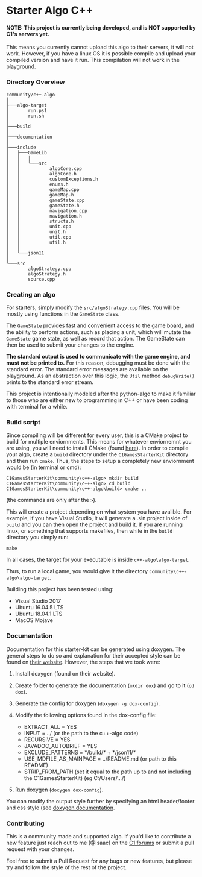 # Starter Algo C++

#### NOTE: This project is currently being developed, and is NOT supported by C1's servers yet.
This means you currently cannot upload this algo to their servers, it will not work.
However, if you have a linux OS it is possible compile and upload your compiled version and have it run.
This compilation will not work in the playground.

### Directory Overview

```
community/c++-algo
│
├───algo-target
│       run.ps1
│       run.sh
│
├───build
│
├───documentation
│
├───include
│   ├───GameLib
│   │   │
│   │   └───src
│   │           algoCore.cpp
│   │           algoCore.h
│   │           customExceptions.h
│   │           enums.h
│   │           gameMap.cpp
│   │           gameMap.h
│   │           gameState.cpp
│   │           gameState.h
│   │           navigation.cpp
│   │           navigation.h
│   │           structs.h
│   │           unit.cpp
│   │           unit.h
│   │           util.cpp
│   │           util.h
│   │
│   └───json11
│
└───src
        algoStrategy.cpp
        algoStrategy.h
        source.cpp
```


### Creating an algo

For starters, simply modify the `src/algoStrategy.cpp` files. You will be mostly using functions in the `GameState` class.

The `GameState` provides fast and convenient access to the game board, and the ability to perform actions, such as placing a 
unit, which will mutate the `GameState` game state, as well as record that action. The GameState can then be used to submit your changes to the engine.

**The standard output is used to communicate with the game engine, and must not be printed to.**
For this reason, debugging must be done with the standard error. The standard error messages are 
available on the playground. As an abstraction over this logic, the `Util` method `debugWrite()` prints to the standard error stream.

This project is intentionally modeled after the python-algo to make it familiar to those who are either new to programming in C++ or have been coding with terminal for a while.

### Build script

Since compiling will be different for every user, this is a CMake project to build for multiple enviornments.
This means for whatever enviornemnt you are using, you will need to install CMake (found [here](https://cmake.org/download/)).
In order to compile your algo, create a `build` directory under the `C1GamesStarterKit` directory and then run `cmake`.
Thus, the steps to setup a completely new enviornment would be (in terminal or cmd):
```
C1GamesStarterKit\community\c++-algo> mkdir build
C1GamesStarterKit\community\c++-algo> cd build
C1GamesStarterKit\community\c++-algo\build> cmake ..
```
(the commands are only after the `>`).

This will create a project depending on what system you have avalible.
For example, if you have Visual Studio, it will generate a .sln project inside of `build` and you can then open
the project and build it.
If you are running linux, or something that supports makefiles, then while in the `build` directory you simply run:
```
make
```

In all cases, the target for your executable is inside `c++-algo\algo-target`.

Thus, to run a local game, you would give it the directory `community\c++-algo\algo-target`.

Building this project has been tested using:
- Visual Studio 2017
- Ubuntu 16.04.5 LTS
- Ubuntu 18.04.1 LTS
- MacOS Mojave

### Documentation

Documentation for this starter-kit can be generated using doxygen. The general steps to do so and explanation for their accepted style can be found on [their website](http://www.doxygen.nl/index.html). However, the steps that we took were:

1. Install doxygen (found on their website).
2. Create folder to generate the documentation (`mkdir dox`) and go to it (`cd dox`).
3. Generate the config for doxygen (`doxygen -g dox-config`).
4. Modify the following options found in the dox-config file:
	- EXTRACT_ALL = YES
	- INPUT = ../ (or the path to the c++-algo code)
	- RECURSIVE = YES
	- JAVADOC_AUTOBRIEF = YES
	- EXCLUDE_PATTERNS = \*/build/* + \*/json11/*
	- USE_MDFILE_AS_MAINPAGE = ../README.md (or path to this README)
	- STRIP_FROM_PATH (set it equal to the path up to and not including the C1GamesStarterKit) (eg C:/Users/.../)
	
5. Run doxygen (`doxygen dox-config`).

You can modify the output style further by specifying an html header/footer and css style (see [doxygen documentation](http://www.doxygen.nl/manual/customize.html).

### Contributing

This is a community made and supported algo. If you'd like to contribute a new feature
just reach out to me (@Isaac) on the [C1 forums](https://forum.c1games.com/) or submit a pull request with your changes.

Feel free to submit a Pull Request for any bugs or new features, but please try and follow the style of the rest of the project.
